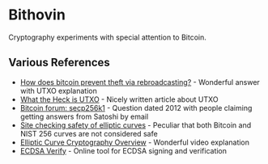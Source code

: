 # Bithovin

Cryptography experiments with special attention to Bitcoin.

## Various References

- [How does bitcoin prevent theft via rebroadcasting?](https://bitcointalk.org/index.php?topic=5332519.msg56846758#msg56846758) - Wonderful answer with UTXO explanation
- [What the Heck is UTXO](https://medium.com/bitbees/what-the-heck-is-utxo-ca68f2651819) - Nicely written article about UTXO
- [Bitcoin forum: secp256k1](https://bitcointalk.org/index.php?topic=2699.20) - Question dated 2012 with people claiming getting answers from Satoshi by email
- [Site checking safety of elliptic curves](https://safecurves.cr.yp.to/) - Peculiar that both Bitcoin and NIST 256 curves are not considered safe
- [Elliptic Curve Cryptography Overview](https://www.youtube.com/watch?v=dCvB-mhkT0w) - Wonderful video explanation
- [ECDSA Verify](https://emn178.github.io/online-tools/ecdsa_verify.html) - Online tool for ECDSA signing and verification